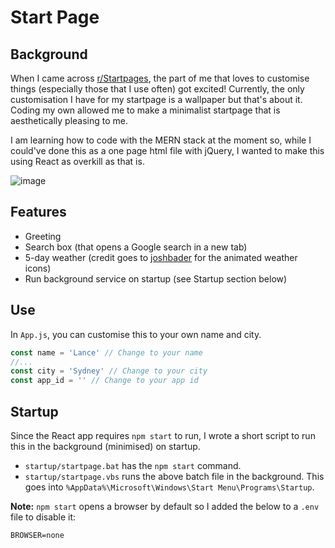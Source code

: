 # Start Page

## Background
When I came across [r/Startpages](https://www.reddit.com/r/startpages/), the part of me that loves to customise things (especially those that I use often) got excited! Currently, the only customisation I have for my startpage is a wallpaper but that's about it. Coding my own allowed me to make a minimalist startpage that is aesthetically pleasing to me.

I am learning how to code with the MERN stack at the moment so, while I could've done this as a one page html file with jQuery, I wanted to make this using React as overkill as that is.

![image](https://user-images.githubusercontent.com/53590758/158323133-a02d8caa-5a16-46be-ae38-06b9c7c66d2e.png)


## Features
* Greeting
* Search box (that opens a Google search in a new tab)
* 5-day weather (credit goes to [joshbader](https://codepen.io/joshbader/pen/EjXgqr) for the animated weather icons)
* Run background service on startup (see Startup section below)

## Use
In `App.js`, you can customise this to your own name and city.
```javascript
const name = 'Lance' // Change to your name
//...
const city = 'Sydney' // Change to your city
const app_id = '' // Change to your app id
```

## Startup
Since the React app requires `npm start` to run, I wrote a short script to run this in the background (minimised) on startup.
* `startup/startpage.bat` has the `npm start` command.
* `startup/startpage.vbs` runs the above batch file in the background. This goes into `%AppData%\Microsoft\Windows\Start Menu\Programs\Startup`.

**Note:** `npm start` opens a browser by default so I added the below to a `.env` file to disable it:
```
BROWSER=none
```
